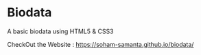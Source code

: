 # Biodata
A basic biodata using HTML5 &amp; CSS3

CheckOut the Website : https://soham-samanta.github.io/biodata/
